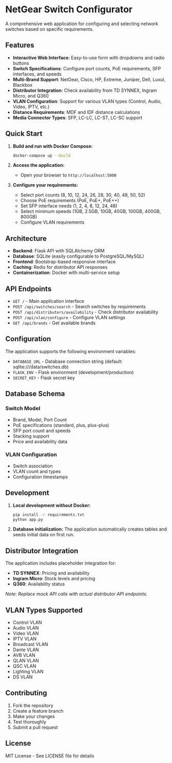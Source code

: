 # NetGear Switch Configurator

A comprehensive web application for configuring and selecting network switches based on specific requirements.

## Features

- **Interactive Web Interface**: Easy-to-use form with dropdowns and radio buttons
- **Switch Specifications**: Configure port counts, PoE requirements, SFP interfaces, and speeds
- **Multi-Brand Support**: NetGear, Cisco, HP, Extreme, Juniper, Dell, Luxul, Blackbox
- **Distributor Integration**: Check availability from TD SYNNEX, Ingram Micro, and Q360
- **VLAN Configuration**: Support for various VLAN types (Control, Audio, Video, IPTV, etc.)
- **Distance Requirements**: MDF and IDF distance calculations
- **Media Connector Types**: SFP, LC-LC, LC-ST, LC-SC support

## Quick Start

1. **Build and run with Docker Compose:**
   ```bash
   docker-compose up --build
   ```

2. **Access the application:**
   - Open your browser to `http://localhost:5000`

3. **Configure your requirements:**
   - Select port counts (8, 10, 12, 24, 26, 28, 30, 40, 48, 50, 52)
   - Choose PoE requirements (PoE, PoE+, PoE++)
   - Set SFP interface needs (1, 2, 4, 8, 12, 24, 48)
   - Select minimum speeds (1GB, 2.5GB, 10GB, 40GB, 100GB, 400GB, 800GB)
   - Configure VLAN requirements

## Architecture

- **Backend**: Flask API with SQLAlchemy ORM
- **Database**: SQLite (easily configurable to PostgreSQL/MySQL)
- **Frontend**: Bootstrap-based responsive interface
- **Caching**: Redis for distributor API responses
- **Containerization**: Docker with multi-service setup

## API Endpoints

- `GET /` - Main application interface
- `POST /api/switches/search` - Search switches by requirements
- `POST /api/distributors/availability` - Check distributor availability
- `POST /api/vlan/configure` - Configure VLAN settings
- `GET /api/brands` - Get available brands

## Configuration

The application supports the following environment variables:

- `DATABASE_URL` - Database connection string (default: sqlite:///data/switches.db)
- `FLASK_ENV` - Flask environment (development/production)
- `SECRET_KEY` - Flask secret key

## Database Schema

### Switch Model
- Brand, Model, Port Count
- PoE specifications (standard, plus, plus-plus)
- SFP port count and speeds
- Stacking support
- Price and availability data

### VLAN Configuration
- Switch association
- VLAN count and types
- Configuration timestamps

## Development

1. **Local development without Docker:**
   ```bash
   pip install -r requirements.txt
   python app.py
   ```

2. **Database initialization:**
   The application automatically creates tables and seeds initial data on first run.

## Distributor Integration

The application includes placeholder integration for:
- **TD SYNNEX**: Pricing and availability
- **Ingram Micro**: Stock levels and pricing
- **Q360**: Availability status

*Note: Replace mock API calls with actual distributor API endpoints.*

## VLAN Types Supported

- Control VLAN
- Audio VLAN
- Video VLAN
- IPTV VLAN
- Broadcast VLAN
- Dante VLAN
- AVB VLAN
- QLAN VLAN
- QSC VLAN
- Lighting VLAN
- DS VLAN

## Contributing

1. Fork the repository
2. Create a feature branch
3. Make your changes
4. Test thoroughly
5. Submit a pull request

## License

MIT License - See LICENSE file for details
